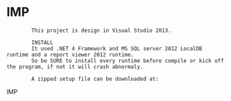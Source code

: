 IMP
===
			This project is design in Visual Studio 2013. 
			
			INSTALL
			It used .NET 4 Framework and MS SQL server 2012 LocalDB runtime and a report viewer 2012 runtime.
			So be SURE to install every runtime before compile or kick off the program, if not it will crash abnormaly.
			
			A zipped setup file can be downloaded at:
IMP
